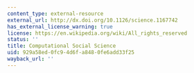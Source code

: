 ```yaml
---
content_type: external-resource
external_url: http://dx.doi.org/10.1126/science.1167742
has_external_license_warning: true
license: https://en.wikipedia.org/wiki/All_rights_reserved
status: ''
title: Computational Social Science
uid: 929a58ed-0fc9-4d6f-a848-0fe6add33f25
wayback_url: ''
---
```

